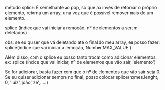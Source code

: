 método splice:
É semelhante ao pop, só que ao invés de retornar o próprio elemento, retorna um array, uma vez que é possível remover mais de um elemento.

splice (índice que vai iniciar a remoção, nº de elementos a serem deletados)

obs: se eu quiser que vá deletando até o final do meu array, eu posso fazer: splice(índice que vai iniciar a remoção, Number.MAX_VALUE )

Além disso, com o splice eu posso tanto trocar como adicionar elementos, ex:
splice (índice que vai iniciar, nº de elementos que vão sair, 'elemento')

Se for adicionar, basta fazer com que o nº de elementos que vão sair seja 0.
Se eu quiser adicionar sempre no final, posso colocar splice(nomes.lenght, 0, 'luiz','joão','zé',.....)
 




